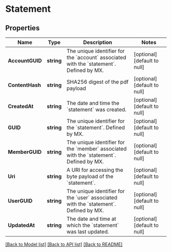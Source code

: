 # Statement

## Properties
Name | Type | Description | Notes
------------ | ------------- | ------------- | -------------
**AccountGUID** | **string** | The unique identifier for the &#x60;account&#x60; associated with the &#x60;statement&#x60;. Defined by MX. | [optional] [default to null]
**ContentHash** | **string** | SHA256 digest of the pdf payload | [optional] [default to null]
**CreatedAt** | **string** | The date and time the &#x60;statement&#x60; was created. | [optional] [default to null]
**GUID** | **string** | The unique identifier for the &#x60;statement&#x60;. Defined by MX. | [optional] [default to null]
**MemberGUID** | **string** | The unique identifier for the &#x60;member&#x60; associated with the &#x60;statement&#x60;.  Defined by MX. | [optional] [default to null]
**Uri** | **string** | A URI for accessing the byte payload of the &#x60;statement&#x60;. | [optional] [default to null]
**UserGUID** | **string** | The unique identifier for the &#x60;user&#x60; associated with the &#x60;statement&#x60;.  Defined by MX. | [optional] [default to null]
**UpdatedAt** | **string** | The date and time at which the &#x60;statement&#x60; was last updated. | [optional] [default to null]

[[Back to Model list]](../README.md#documentation-for-models) [[Back to API list]](../README.md#documentation-for-api-endpoints) [[Back to README]](../README.md)


